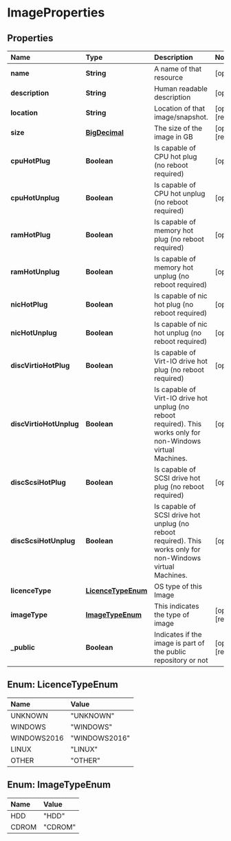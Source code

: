 # ImageProperties

## Properties

| Name | Type | Description | Notes |
| :--- | :--- | :--- | :--- |
| **name** | **String** | A name of that resource | \[optional\] |
| **description** | **String** | Human readable description | \[optional\] |
| **location** | **String** | Location of that image/snapshot. | \[optional\] \[readonly\] |
| **size** | [**BigDecimal**](https://github.com/ionos-cloud/sdk-java/tree/e301a24b681f0ad424762e13995b95c67ad7e66b/docs/BigDecimal.md) | The size of the image in GB | \[optional\] \[readonly\] |
| **cpuHotPlug** | **Boolean** | Is capable of CPU hot plug \(no reboot required\) | \[optional\] |
| **cpuHotUnplug** | **Boolean** | Is capable of CPU hot unplug \(no reboot required\) | \[optional\] |
| **ramHotPlug** | **Boolean** | Is capable of memory hot plug \(no reboot required\) | \[optional\] |
| **ramHotUnplug** | **Boolean** | Is capable of memory hot unplug \(no reboot required\) | \[optional\] |
| **nicHotPlug** | **Boolean** | Is capable of nic hot plug \(no reboot required\) | \[optional\] |
| **nicHotUnplug** | **Boolean** | Is capable of nic hot unplug \(no reboot required\) | \[optional\] |
| **discVirtioHotPlug** | **Boolean** | Is capable of Virt-IO drive hot plug \(no reboot required\) | \[optional\] |
| **discVirtioHotUnplug** | **Boolean** | Is capable of Virt-IO drive hot unplug \(no reboot required\). This works only for non-Windows virtual Machines. | \[optional\] |
| **discScsiHotPlug** | **Boolean** | Is capable of SCSI drive hot plug \(no reboot required\) | \[optional\] |
| **discScsiHotUnplug** | **Boolean** | Is capable of SCSI drive hot unplug \(no reboot required\). This works only for non-Windows virtual Machines. | \[optional\] |
| **licenceType** | [**LicenceTypeEnum**](imageproperties.md#LicenceTypeEnum) | OS type of this Image |  |
| **imageType** | [**ImageTypeEnum**](imageproperties.md#ImageTypeEnum) | This indicates the type of image | \[optional\] \[readonly\] |
| **\_public** | **Boolean** | Indicates if the image is part of the public repository or not | \[optional\] \[readonly\] |

## Enum: LicenceTypeEnum

| Name | Value |
| :--- | :--- |
| UNKNOWN | "UNKNOWN" |
| WINDOWS | "WINDOWS" |
| WINDOWS2016 | "WINDOWS2016" |
| LINUX | "LINUX" |
| OTHER | "OTHER" |

## Enum: ImageTypeEnum

| Name | Value |
| :--- | :--- |
| HDD | "HDD" |
| CDROM | "CDROM" |

